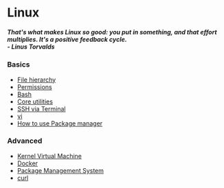 # Linux
##### <em> That's what makes Linux so good: you put in something, and that effort multiplies. It's a positive feedback cycle. <br> - Linus Torvalds </em> 

### Basics
- [File hierarchy](https://man.archlinux.org/man/file-hierarchy.7.en)
- [Permissions](rwx.md)
- [Bash](https://learnxinyminutes.com/docs/bash/)
- [Core utilities](https://wiki.archlinux.org/title/core_utilities) 
- [SSH via Terminal](ssh.md)
- [vi](VI.md)
- [How to use Package manager]()

### Advanced
- [Kernel Virtual Machine](kvm.md)
- [Docker]()
- [Package Management System]()
- [curl](https://curl.se/)
